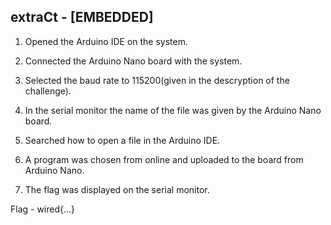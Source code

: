 ## extraCt - [EMBEDDED]

1. Opened the Arduino IDE on the system.

2. Connected the Arduino Nano board with the system.

3. Selected the baud rate to 115200(given in the descryption of the challenge).

4. In the serial monitor the name of the file was given by the Arduino Nano board.

5. Searched how to open a file in the Arduino IDE.

6. A program was chosen from online and uploaded to the board from Arduino Nano.

7. The flag was displayed on the serial monitor.

Flag - wired{...}
